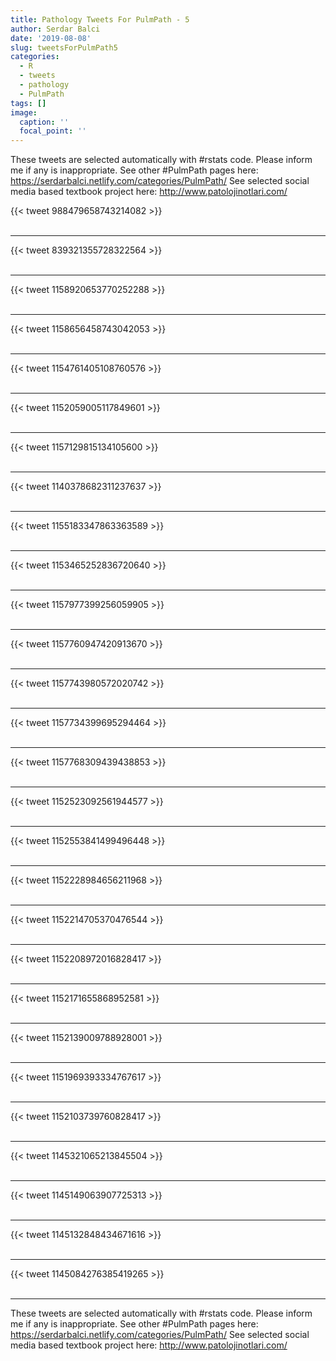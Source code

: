 ```yaml
---
title: Pathology Tweets For PulmPath - 5
author: Serdar Balci
date: '2019-08-08'
slug: tweetsForPulmPath5
categories:
  - R
  - tweets
  - pathology
  - PulmPath
tags: []
image:
  caption: ''
  focal_point: ''
---
```



These tweets are selected automatically with #rstats code. Please inform me if any is inappropriate.
See other #PulmPath pages here: https://serdarbalci.netlify.com/categories/PulmPath/ 
See selected social media based textbook project here: http://www.patolojinotlari.com/

{{< tweet 988479658743214082 >}}
<br>
<br>
<hr>
{{< tweet 839321355728322564 >}}
<br>
<br>
<hr>
{{< tweet 1158920653770252288 >}}
<br>
<br>
<hr>
{{< tweet 1158656458743042053 >}}
<br>
<br>
<hr>
{{< tweet 1154761405108760576 >}}
<br>
<br>
<hr>
{{< tweet 1152059005117849601 >}}
<br>
<br>
<hr>
{{< tweet 1157129815134105600 >}}
<br>
<br>
<hr>
{{< tweet 1140378682311237637 >}}
<br>
<br>
<hr>
{{< tweet 1155183347863363589 >}}
<br>
<br>
<hr>
{{< tweet 1153465252836720640 >}}
<br>
<br>
<hr>
{{< tweet 1157977399256059905 >}}
<br>
<br>
<hr>
{{< tweet 1157760947420913670 >}}
<br>
<br>
<hr>
{{< tweet 1157743980572020742 >}}
<br>
<br>
<hr>
{{< tweet 1157734399695294464 >}}
<br>
<br>
<hr>
{{< tweet 1157768309439438853 >}}
<br>
<br>
<hr>
{{< tweet 1152523092561944577 >}}
<br>
<br>
<hr>
{{< tweet 1152553841499496448 >}}
<br>
<br>
<hr>
{{< tweet 1152228984656211968 >}}
<br>
<br>
<hr>
{{< tweet 1152214705370476544 >}}
<br>
<br>
<hr>
{{< tweet 1152208972016828417 >}}
<br>
<br>
<hr>
{{< tweet 1152171655868952581 >}}
<br>
<br>
<hr>
{{< tweet 1152139009788928001 >}}
<br>
<br>
<hr>
{{< tweet 1151969393334767617 >}}
<br>
<br>
<hr>
{{< tweet 1152103739760828417 >}}
<br>
<br>
<hr>
{{< tweet 1145321065213845504 >}}
<br>
<br>
<hr>
{{< tweet 1145149063907725313 >}}
<br>
<br>
<hr>
{{< tweet 1145132848434671616 >}}
<br>
<br>
<hr>
{{< tweet 1145084276385419265 >}}
<br>
<br>
<hr>


These tweets are selected automatically with #rstats code. Please inform me if any is inappropriate.
See other #PulmPath pages here: https://serdarbalci.netlify.com/categories/PulmPath/ 
See selected social media based textbook project here: http://www.patolojinotlari.com/
